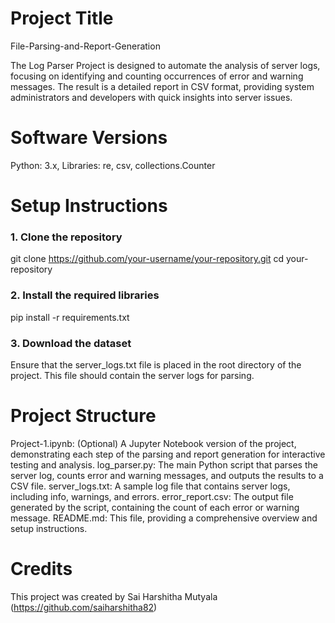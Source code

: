 # Project Title
File-Parsing-and-Report-Generation

The Log Parser Project is designed to automate the analysis of server logs, focusing on identifying and counting occurrences of error and warning messages. The result is a detailed report in CSV format, providing system administrators and developers with quick insights into server issues.

# Software Versions
Python: 3.x, Libraries: re, csv, collections.Counter
# Setup Instructions
### 1. Clone the repository

   git clone https://github.com/your-username/your-repository.git
  cd your-repository

### 2. Install the required libraries

  pip install -r requirements.txt
   
### 3. Download the dataset

Ensure that the server_logs.txt file is placed in the root directory of the project. This file should contain the server logs for parsing.

# Project Structure

Project-1.ipynb: (Optional) A Jupyter Notebook version of the project, demonstrating each step of the parsing and report generation for interactive testing and analysis.
log_parser.py: The main Python script that parses the server log, counts error and warning messages, and outputs the results to a CSV file.
server_logs.txt: A sample log file that contains server logs, including info, warnings, and errors.
error_report.csv: The output file generated by the script, containing the count of each error or warning message.
README.md: This file, providing a comprehensive overview and setup instructions.

# Credits
This project was created by Sai Harshitha Mutyala (https://github.com/saiharshitha82) 
